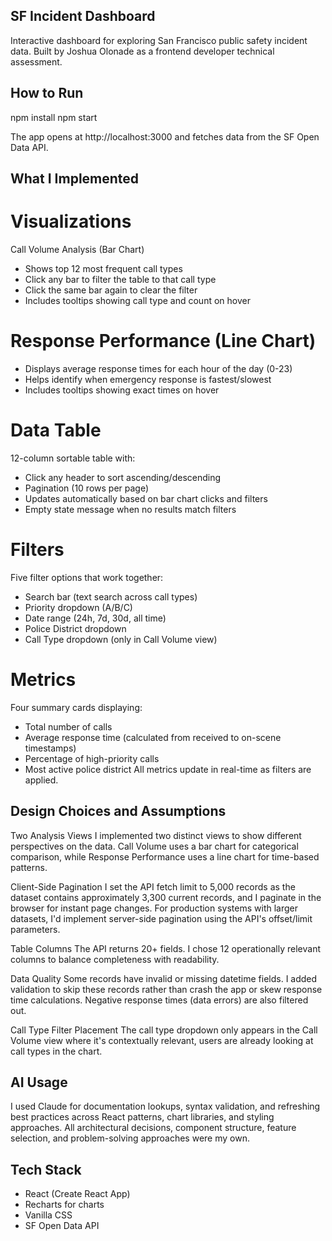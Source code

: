 ## SF Incident Dashboard
Interactive dashboard for exploring San Francisco public safety incident data. Built by Joshua Olonade as a frontend developer technical assessment.

## How to Run
npm install
npm start

The app opens at http://localhost:3000 and fetches data from the SF Open Data API.

## What I Implemented

# Visualizations
Call Volume Analysis (Bar Chart)
- Shows top 12 most frequent call types
- Click any bar to filter the table to that call type
- Click the same bar again to clear the filter
- Includes tooltips showing call type and count on hover

# Response Performance (Line Chart)
- Displays average response times for each hour of the day (0-23)
- Helps identify when emergency response is fastest/slowest
- Includes tooltips showing exact times on hover

# Data Table
12-column sortable table with:
- Click any header to sort ascending/descending
- Pagination (10 rows per page)
- Updates automatically based on bar chart clicks and filters
- Empty state message when no results match filters

# Filters
Five filter options that work together:
- Search bar (text search across call types)
- Priority dropdown (A/B/C)
- Date range (24h, 7d, 30d, all time)
- Police District dropdown
- Call Type dropdown (only in Call Volume view)

# Metrics
Four summary cards displaying:
- Total number of calls
- Average response time (calculated from received to on-scene timestamps)
- Percentage of high-priority calls
- Most active police district
All metrics update in real-time as filters are applied.

## Design Choices and Assumptions
Two Analysis Views
I implemented two distinct views to show different perspectives on the data. Call Volume uses a bar chart for categorical comparison, while Response Performance uses a line chart for time-based patterns.

Client-Side Pagination
I set the API fetch limit to 5,000 records as the dataset contains approximately 3,300 current records, and I paginate in the browser for instant page changes. For production systems with larger datasets, I'd implement server-side pagination using the API's offset/limit parameters.

Table Columns
The API returns 20+ fields. I chose 12 operationally relevant columns to balance completeness with readability.

Data Quality
Some records have invalid or missing datetime fields. I added validation to skip these records rather than crash the app or skew response time calculations. Negative response times (data errors) are also filtered out.

Call Type Filter Placement
The call type dropdown only appears in the Call Volume view where it's contextually relevant, users are already looking at call types in the chart.

## AI Usage
I used Claude for documentation lookups, syntax validation, and refreshing best practices across React patterns, chart libraries, and styling approaches. All architectural decisions, component structure, feature selection, and problem-solving approaches were my own.

## Tech Stack
- React (Create React App)
- Recharts for charts
- Vanilla CSS
- SF Open Data API